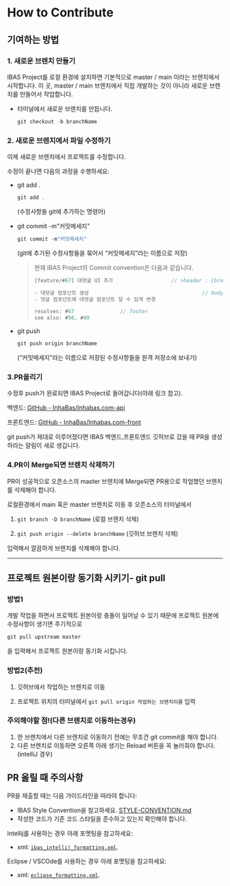 # How to Contribute

## 기여하는 방법

### 1. 새로운 브렌치 만들기

IBAS Project를 로컬 환경에 설치하면 기본적으로 master / main 이라는 브렌치에서 시작합니다. 이 곳, master / main 브렌치에서 직접 개발하는 것이 아니라 새로운 브렌치를 만들어서 작업합니다.

- 터미널에서 새로운 브렌치를 만듭니다.

    ```jsx
    git checkout -b branchName
    ```

### 2. 새로운 브렌치에서 파일 수정하기

이제 새로운 브렌치에서 프로젝트를 수정합니다.

수정이 끝나면 다음의 과정을 수행하세요:

- git add .

    ```jsx
    git add .
    ```

  (수정사항들 git에 추가하는 명령어)

- git commit -m"커밋메세지"

    ```jsx
    git commit -m"커밋메세지"
    ```

   (git에 추가된 수정사항들을 묶어서 “커밋메세지”라는 이름으로 저장)

   >현재 IBAS Project의 Commit convention은 다음과 같습니다.
    >
    >```jsx
    >[feature/#67] 대댓글 UI 추가                   // >header : [branch name] + title 
    >
    >- 대댓글 컴포넌트 생성                                     // body
    >- 댓글 컴포넌트에 대댓글 컴포넌트 달 수 있게 변경
    >
    >resolves: #67               // footer
    >see also: #56, #49 
    >```
    >

- git push

    ```jsx
    git push origin branchName
    ```

    (“커밋메세지”라는 이름으로 저장된 수정사항들을 원격 저장소에 보내기)

### 3.PR올리기

수정후 push가 완료되면 IBAS Project로 들어갑니다(아래 링크 참고).

백엔드: [GitHub - InhaBas/Inhabas.com-api](https://github.com/InhaBas/Inhabas.com-api)

프론트엔드: [GitHub - InhaBas/Inhabas.com-front](https://github.com/InhaBas/inhabas.com-front)

git push가 제대로 이루어졌다면 IBAS  백엔드,프론트엔드 깃허브로 갔을 때 PR을 생성하라는 알림이 새로 생깁니다.

### 4.PR이 Merge되면 브렌치 삭제하기

PR이 성공적으로 오픈소스의 master 브렌치에 Merge되면 PR용으로 작업했던 브렌치를 삭제해야 합니다.

로컬환경에서 main 혹은 master 브렌치로 이동 후 오픈소스의 터미널에서

1. `git branch -D branchName` (로컬 브렌치 삭제)

2. `git push origin --delete branchName` (깃허브 브렌치 삭제)

입력해서 깔끔하게 브렌치를 삭제해야 합니다.

---

## 프로젝트 원본이랑 동기화 시키기- git pull

### 방법1

개발 작업을 하면서 프로젝트 원본이랑 충돌이 일어날 수 있기 때문에 프로젝트 원본에 수정사항이 생기면 주기적으로

```jsx
git pull upstream master
```

을 입력해서 프로젝트 원본이랑 동기화 시킵니다.

### 방법2(추천)

1. 깃허브에서 작업하는 브렌치로 이동

2. 프로젝트 위치의 터미널에서 `git pull origin 작업하는 브렌치이름` 입력

### 주의해야할 점!(다른 브렌치로 이동하는경우)

1. 한 브렌치에서 다른 브렌치로 이동하기 전에는 무조건 git commit을 해야 합니다.
2. 다른 브렌치로 이동하면 오른쪽 아래 생기는 Reload 버튼을 꼭 눌러줘야 합니다.(intelliJ 경우)

## PR 올릴 때 주의사항

PR을 제출할 때는 다음 가이드라인을 따라야 합니다:

- IBAS Style Convention을 참고하세요.
[STYLE-CONVENTION.md](STYLE-CONVENTION.md)
- 작성한 코드가 기존 코드 스타일을 준수하고 있는지 확인해야 합니다.

Intellij를 사용하는 경우 아래 포멧팅을 참고하세요:

- xml: [`ibas_intellij_formatting.xml`](
  /docs/back-end/ibas_intellij_formatting.xml).

Eclipse / VSCOde를 사용하는 경우 아래 포멧팅을 참고하세요:

- xml: [`eclipse_formatting.xml`](
  /docs/back-end/ibas_eclipse_formatting.xml).

